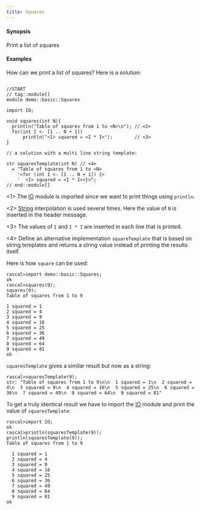```yaml
---
title: Squares
---
```


#### Synopsis

Print a list of squares

#### Examples

How can we print a list of squares? Here is a solution:

```rascal

//START
// tag::module[]
module demo::basic::Squares

import IO;

void squares(int N){
  println("Table of squares from 1 to <N>\n"); // <2>
  for(int I <- [1 .. N + 1])
      println("<I> squared = <I * I>");        // <3>
}

// a solution with a multi line string template:

str squaresTemplate(int N) // <4>
  = "Table of squares from 1 to <N>
    '<for (int I <- [1 .. N + 1]) {>
    '  <I> squared = <I * I><}>";
// end::module[]

```
           
<1> The [IO](../../../Library/IO) module is imported since we want to print things using `println`.

<2> [String](../../../Rascal/Expressions/Values/String) interpolation is used several times.
    Here the value of `N` is inserted in the header message.

<3> The values of `I` and `I * I` are inserted in each line that is printed.

<4> Define an alternative implementation `squareTemplate` that is based on string templates 
    and returns a string value instead of printing the results itself.

Here is how `square` can be used:

```rascal-shell
rascal>import demo::basic::Squares;
ok
rascal>squares(9);
squares(9);
Table of squares from 1 to 9

1 squared = 1
2 squared = 4
3 squared = 9
4 squared = 16
5 squared = 25
6 squared = 36
7 squared = 49
8 squared = 64
9 squared = 81
ok
```

`squaresTemplate` gives a similar result but now as a string:

```rascal-shell
rascal>squaresTemplate(9);
str: "Table of squares from 1 to 9\n\n  1 squared = 1\n  2 squared = 4\n  3 squared = 9\n  4 squared = 16\n  5 squared = 25\n  6 squared = 36\n  7 squared = 49\n  8 squared = 64\n  9 squared = 81"
```

To get a truly identical result we have to import the [IO](../../../Library/IO) module 
and print the value of `squaresTemplate`:

```rascal-shell
rascal>import IO;
ok
rascal>println(squaresTemplate(9));
println(squaresTemplate(9));
Table of squares from 1 to 9

  1 squared = 1
  2 squared = 4
  3 squared = 9
  4 squared = 16
  5 squared = 25
  6 squared = 36
  7 squared = 49
  8 squared = 64
  9 squared = 81
ok
```




